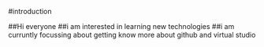 
#introduction

##Hi everyone
##i am interested in learning new technologies
##i am curruntly focussing about getting know more about github and virtual studio